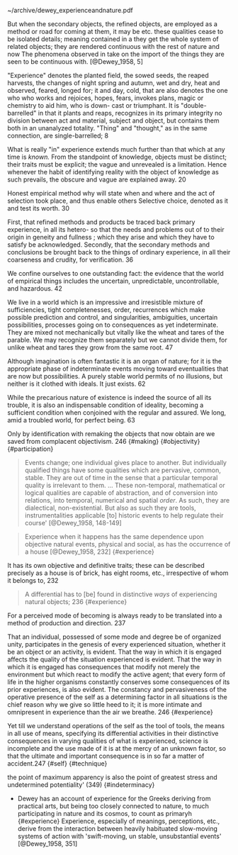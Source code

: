 ~/archive/dewey_experienceandnature.pdf

But when the secondary objects, the refined objects, are employed as a method or road for coming at them, it may be etc. these qualities cease to be isolated details; meaning contained in a they get the whole system of related objects; they are rendered continuous with the rest of nature and now The phenomena observed in take on the import of the things they are seen to be continuous with. [@Dewey_1958, 5] 

"Experience" denotes the planted field, the sowed seeds, the reaped harvests, the changes of night spring and autumn, wet and dry, heat and observed, feared, longed for; it and day, cold, that are also denotes the one who who works and rejoices, hopes, fears, invokes plans, magic or chemistry to aid him, who is down- cast or triumphant. It is "double-barrelled" in that it plants and reaps, recognizes in its primary integrity no division between act and material, subject and object, but contains them both in an unanalyzed totality. "Thing" and "thought," as in the same connection, are single-barrelled; 8

What is really "in" experience extends much further than that which at any time is *known.* From the standpoint of  knowledge, objects must be distinct; their traits must be explicit; the vague and unrevealed is a limitation. Hence whenever the habit of identifying reality with the object of knowledge as such prevails, the obscure and vague are explained away. 20

Honest empirical method why will state when and where and the act of selection took place, and thus enable others Selective choice, denoted as it and test its worth. 30

First, that refined methods and products be traced back primary experience, in all its hetero- so that the needs and problems out of to their origin in geneity and fullness ; which they arise and which they have to satisfy be acknowledged. Secondly, that the secondary methods and conclusions be brought back to the things of ordinary experience, in all their coarseness and crudity, for verification. 36

We confine ourselves to one outstanding fact: the evidence that the world of empirical things includes the uncertain, unpredictable, uncontrollable, and hazardous. 42

We live in a world which is an impressive and irresistible mixture of sufficiencies, tight completenesses, order, recurrences which make possible prediction and control, and singularities, ambiguities, uncertain possibilities, processes going on to consequences as yet indeterminate. They are mixed not mechanically but vitally like the wheat and tares of the parable. We may recognize them separately but we cannot divide them, for unlike wheat and tares they grow from the same root. 47

Although imagination is often fantastic it is an organ of nature; for it is the appropriate phase of indeterminate events moving toward eventualities that are now but possibilities. A purely stable world permits of no illusions, but neither is it clothed with ideals. It just exists. 62

While the precarious nature of existence is indeed the source of all its trouble, it is also an indispensable condition of ideality, becoming a sufficient condition when conjoined with the regular and assured. We long, amid a troubled world, for perfect being. 63

Only by identification with remaking the objects that  now obtain are we saved from complacent objectivism. 246 {#making} {#objectivity}{#participation}

> Events change; one individual gives place to another. But individually qualified things have some qualities which are pervasive, common, stable. They are out of time in the sense that a particular temporal quality is irrelevant to them. ... These non-temporal, mathematical or logical qualities are capable of abstraction, and of conversion into relations, into temporal, numerical and spatial _order_. As such, they are dialectical, non-existential. But also as such they are tools, instrumentalities applicable [to] historic events to help regulate their course' [@Dewey_1958, 148-149]

> Experience when it happens has the same dependence upon objective natural events, physical and social, as has the occurrence of a house [@Dewey_1958, 232]  {#experience}

It has its own objective and definitive traits; these can be described precisely as a house is of brick, has eight rooms, etc., irrespective of whom it belongs to, 232

>A differential has to [be] found in distinctive _ways_ of experiencing natural objects;  236 {#experience}

For a perceived mode of becoming is always ready to be translated into a method of production and direction. 237

That an individual, possessed of some mode and degree be of organized unity, participates in the genesis of every experienced situation, whether it be an object or an activity, is evident. That the way in which it is engaged affects the quality of the situation experienced is evident. That the way in which it is engaged has consequences that modify not merely the environment but which react to modify the active agent; that every form of life in the higher organisms constantly conserves some consequences of its prior experiences, is also evident. The constancy and pervasiveness of the operative presence of the self as a determining factor in all situations is the chief reason why we give so little heed to it; it is more intimate and omnipresent in experience than the air we breathe. 246 {#experience}

Yet till we understand operations of the self as the tool of tools, the means in all use of means, specifying its differential activities in their distinctive consequences in varying qualities of what is experienced, science is incomplete and the use made of it is at the mercy of an unknown factor, so that the ultimate and important consequence is in so far a matter of accident.247 {#self} {#technique}


the point of maximum apparency is also the point of greatest stress and undetermined potentiality' (349) {#indeterminacy}

- Dewey has an account of experience for the Greeks deriving from practical arts, but being too closely connected to nature, to much participating in nature and its cosmos, to count as primaryh {#experience} Experience, especially of meanings, perceptions, etc., derive from the interaction between heavily habituated slow-moving systems of action with 'swift-moving, un stable, unsubstantial events' [@Dewey_1958, 351]
